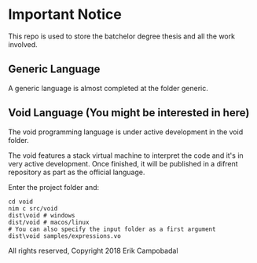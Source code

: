 # Important Notice

This repo is used to store the batchelor degree thesis and all the work involved.

## Generic Language

A generic language is almost completed at the folder generic.

## Void Language (You might be interested in here)

The void programming language is under active development in the void folder.

The void features a stack virtual machine to interpret the code and it's in very active development.
Once finished, it will be published in a difrent repository as part as the official language.

Enter the project folder and:

```
cd void
nim c src/void
dist\void # windows
dist/void # macos/linux
# You can also specify the input folder as a first argument
dist\void samples/expressions.vo
```

All rights reserved,
Copyright 2018 Erik Campobadal